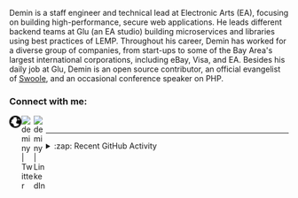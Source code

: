 Demin is a staff engineer and technical lead at Electronic Arts (EA), focusing on building high-performance, secure web applications. He leads different backend teams at Glu (an EA studio) building microservices and libraries using best practices of LEMP. Throughout his career, Demin has worked for a diverse group of companies, from start-ups to some of the Bay Area's largest international corporations, including eBay, Visa, and EA. Besides his daily job at Glu, Demin is an open source contributor, an official evangelist of [Swoole](https://github.com/swoole/swoole-src), and an occasional conference speaker on PHP.

### Connect with me:

[<img align="left" alt="https://deminy.in" width="22px" src="https://raw.githubusercontent.com/iconic/open-iconic/master/svg/globe.svg" />][website]
[<img align="left" alt="deminy | Twitter" width="22px" src="https://cdn.jsdelivr.net/npm/simple-icons@v3/icons/twitter.svg" />][twitter]
[<img align="left" alt="deminy | LinkedIn" width="22px" src="https://cdn.jsdelivr.net/npm/simple-icons@v3/icons/linkedin.svg" />][linkedin]

<br />

[website]: https://deminy.in
[linkedin]: https://www.linkedin.com/in/deminy
[twitter]: https://twitter.com/deminy

---

<details>
  <summary>:zap: Recent GitHub Activity</summary>

<!--START_SECTION:activity-->
1. ❌ Closed PR [#97](https://github.com/xsolla/xsolla-sdk-php/pull/97) in [xsolla/xsolla-sdk-php](https://github.com/xsolla/xsolla-sdk-php)
2. 🗣 Commented on [#97](https://github.com/xsolla/xsolla-sdk-php/issues/97) in [xsolla/xsolla-sdk-php](https://github.com/xsolla/xsolla-sdk-php)
3. 💪 Opened PR [#97](https://github.com/xsolla/xsolla-sdk-php/pull/97) in [xsolla/xsolla-sdk-php](https://github.com/xsolla/xsolla-sdk-php)
4. ❗️ Opened issue [#95](https://github.com/xsolla/xsolla-sdk-php/issues/95) in [xsolla/xsolla-sdk-php](https://github.com/xsolla/xsolla-sdk-php)
5. 🗣 Commented on [#4586](https://github.com/swoole/swoole-src/issues/4586) in [swoole/swoole-src](https://github.com/swoole/swoole-src)
<!--END_SECTION:activity-->

</details>

